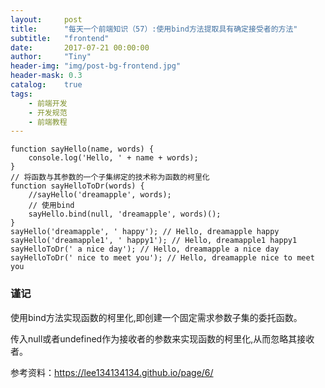 ```yaml
---
layout:     post
title:      "每天一个前端知识（57）:使用bind方法提取具有确定接受者的方法"
subtitle:   "frontend"
date:       2017-07-21 00:00:00
author:     "Tiny"
header-img: "img/post-bg-frontend.jpg"
header-mask: 0.3
catalog:    true
tags:
    - 前端开发
    - 开发规范
    - 前端教程
---
```


    function sayHello(name, words) {
        console.log('Hello, ' + name + words);
    }
    // 将函数与其参数的一个子集绑定的技术称为函数的柯里化
    function sayHelloToDr(words) {
        //sayHello('dreamapple', words);
        // 使用bind
        sayHello.bind(null, 'dreamapple', words)();
    }
    sayHello('dreamapple', ' happy'); // Hello, dreamapple happy
    sayHello('dreamapple1', ' happy1'); // Hello, dreamapple1 happy1
    sayHelloToDr(' a nice day'); // Hello, dreamapple a nice day
    sayHelloToDr(' nice to meet you'); // Hello, dreamapple nice to meet you

### 谨记

使用bind方法实现函数的柯里化,即创建一个固定需求参数子集的委托函数。

传入null或者undefined作为接收者的参数来实现函数的柯里化,从而忽略其接收者。

参考资料：https://lee134134134.github.io/page/6/



